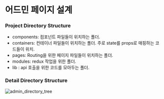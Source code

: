 # 어드민 페이지 설계

### Project Directory Structure   
- components: 컴포넌트 파일들이 위치하는 폴더.   
- containers: 컨테이너 파일들이 위치하는 폴더. 주로 state를 props로 매핑하는 코드들이 위치.   
- pages: Routing을 위한 페이지 파일들이 위치하는 폴더.   
- modules: redux 작업을 위한 폴더.    
- lib : api 호출을 위한 코드를 모아두는 폴더.   

### Detail Directory Structure  
![admin_directory_tree](https://user-images.githubusercontent.com/52201658/80302147-400ad880-87e3-11ea-861b-8a01a7a02c6d.png)


